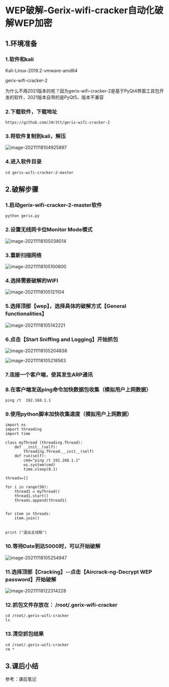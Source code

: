 # WEP破解-Gerix-wifi-cracker自动化破解WEP加密

## **1.环境准备**

### 1.软件和kali

Kali-Linux-2019.2-vmware-amd64

gerix-wifi-cracker-2

为什么不用2021版本的呢？因为gerix-wifi-cracker-2是基于PyQt4界面工具包开发的软件，2021版本自带的是PyQt5，版本不兼容

### 2.下载软件，下载地址

```
https://github.com/J4r3tt/gerix-wifi-cracker-2
```

### 3.将软件复制到kali，解压

![image-20211118104925897](https://img.gyxnb.top/img/image-20211118104925897.png)



### 4.进入软件目录

```
cd gerix-wifi-cracker-2-master
```

## 2.破解步骤

### 1.启动gerix-wifi-cracker-2-master软件

```
python gerix.py
```

### 2.设置无线网卡位Monitor Mode模式

![image-20211118105038014](https://img.gyxnb.top/img/image-20211118105038014.png)

### 3.重新扫描网络

![image-20211118105100800](https://img.gyxnb.top/img/image-20211118105100800.png)

### 4.选择需要破解的WIFI

![image-20211118105121104](https://img.gyxnb.top/img/image-20211118105121104.png)

### 5.选择顶部【wep】，选择具体的破解方式【General functionalities】

![image-20211118105142221](https://img.gyxnb.top/img/image-20211118105142221.png)

### 6.点击【Start Sniffing and Logging】开始抓包

![image-20211118105204838](https://img.gyxnb.top/img/image-20211118105204838.png)

![image-20211118105218563](https://img.gyxnb.top/img/image-20211118105218563.png)

### 7.连接一个客户端，使其发生ARP通讯

### 8.在客户端发送ping命令加快数据包收集（模拟用户上网数据）

```
ping /t  192.168.1.1
```

### 9.使用python脚本加快收集速度（模拟用户上网数据）

```
import os
import threading
import time

class myThread (threading.Thread):
    def __init__(self):
        threading.Thread.__init__(self)
    def run(self):
        cmd="ping /t 192.168.1.1"
        os.system(cmd)
        time.sleep(0.1)

threads=[]

for i in range(50):
    thread1 = myThread()
    thread1.start()
    threads.append(thread1)


for item in threads:
    item.join()


print ("退出主线程")
```

### 10.等待Date到达5000时，可以开始破解

![image-20211118105254947](https://img.gyxnb.top/img/image-20211118105254947.png)

### 11.选择顶部【Cracking】--点击【Aircrack-ng-Decrypt WEP password】开始破解

![image-20211118122314228](https://img.gyxnb.top/img/image-20211118122314228.png)



### 12.抓包文件存放在： /root/.gerix-wifi-cracker

```
cd /root/.gerix-wifi-cracker
ls
```

### 13.清空抓包结果

```
cd /root/.gerix-wifi-cracker
rm *
```

## 3.课后小结

参考：课后笔记

